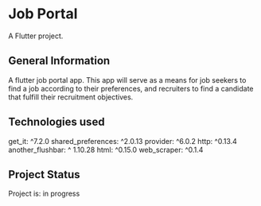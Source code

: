 # Job Portal

A Flutter project.

## General Information

A flutter job portal app. 
This app will serve as a means 
for job seekers to find a job according to their preferences, 
and recruiters to find a candidate that 
fulfill their recruitment objectives.

## Technologies used 

get_it: ^7.2.0
shared_preferences: ^2.0.13
provider: ^6.0.2
http: ^0.13.4
another_flushbar: ^ 1.10.28
html: ^0.15.0
web_scraper: ^0.1.4
  
## Project Status

Project is: in progress




